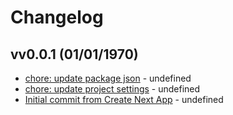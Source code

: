 # Changelog

## vv0.0.1 (01/01/1970)
- [chore: update package json](https://github.com/hideokamoto/github-release-test/commit/ddf4cf5c50dbf1f0c2f638df9d7ec7769d234c3c) - undefined
- [chore: update project settings](https://github.com/hideokamoto/github-release-test/commit/6888990d1b692009e7bed61c8f9127835471e3ef) - undefined
- [Initial commit from Create Next App](https://github.com/hideokamoto/github-release-test/commit/87f293aa0ab48edc768a46c6d75b3c34d15bf463) - undefined
